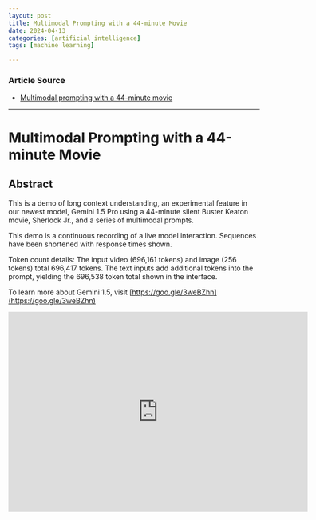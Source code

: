 ```yaml
---
layout: post
title: Multimodal Prompting with a 44-minute Movie
date: 2024-04-13
categories: [artificial intelligence]
tags: [machine learning]

---
```


### Article Source


* [Multimodal prompting with a 44-minute movie](https://www.youtube.com/watch?v=wa0MT8OwHuk)

---

# Multimodal Prompting with a 44-minute Movie

## Abstract

This is a demo of long context understanding, an experimental feature in our newest model, Gemini 1.5 Pro using a 44-minute silent Buster Keaton movie, Sherlock Jr., and a series of multimodal prompts.  

This demo is a continuous recording of a live model interaction. Sequences have been shortened with response times shown. 

Token count details: The input video (696,161 tokens) and image (256 tokens) total 696,417 tokens. The text inputs add additional tokens into the prompt, yielding the 696,538 token total shown in the interface.

To learn more about Gemini 1.5, visit [https://goo.gle/3weBZhn](https://goo.gle/3weBZhn)

<iframe width="600" height="400" src="https://www.youtube.com/embed/wa0MT8OwHuk?si=uuAX8SiOmTSAfqja" title="YouTube video player" frameborder="0" allow="accelerometer; autoplay; clipboard-write; encrypted-media; gyroscope; picture-in-picture; web-share" referrerpolicy="strict-origin-when-cross-origin" allowfullscreen></iframe>